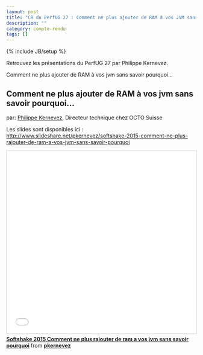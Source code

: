```yaml
---
layout: post
title: "CR du PerfUG 27 : Comment ne plus ajouter de RAM à vos JVM sans savoir pourquoi..."
description: ""
category: compte-rendu
tags: []
---
```

{% include JB/setup %}

Retrouvez les présentations du PerfUG 27 par Philippe Kernevez.

Comment ne plus ajouter de RAM à vos jvm sans savoir pourquoi...

<!-- more -->

## Comment ne plus ajouter de RAM à vos jvm sans savoir pourquoi...

par: [Philippe Kernevez](https://twitter.com/pkernevez), Directeur technique chez OCTO Suisse

Les slides sont disponibles ici : http://www.slideshare.net/pkernevez/softshake-2015-comment-ne-plus-rajouter-de-ram-a-vos-jvm-sans-savoir-pourquoi  
  
<iframe src="//fr.slideshare.net/slideshow/embed_code/key/3SK8WSdGg3JSW7" width="595" height="485" frameborder="0" marginwidth="0" marginheight="0" scrolling="no" style="border:1px solid #CCC; border-width:1px; margin-bottom:5px; max-width: 100%;" allowfullscreen> </iframe> <div style="margin-bottom:5px"> <strong> <a href="//fr.slideshare.net/pkernevez/softshake-2015-comment-ne-plus-rajouter-de-ram-a-vos-jvm-sans-savoir-pourquoi" title="Softshake 2015 Comment ne plus rajouter de ram a vos jvm sans savoir pourquoi" target="_blank">Softshake 2015 Comment ne plus rajouter de ram a vos jvm sans savoir pourquoi</a> </strong> from <strong><a href="//www.slideshare.net/pkernevez" target="_blank">pkernevez</a></strong> </div>